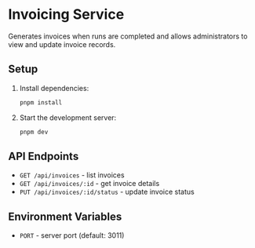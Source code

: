 # Invoicing Service

Generates invoices when runs are completed and allows administrators to view and update invoice records.

## Setup

1. Install dependencies:
   ```bash
   pnpm install
   ```
2. Start the development server:
   ```bash
   pnpm dev
   ```

## API Endpoints

- `GET /api/invoices` - list invoices
- `GET /api/invoices/:id` - get invoice details
- `PUT /api/invoices/:id/status` - update invoice status

## Environment Variables

- `PORT` - server port (default: 3011)

